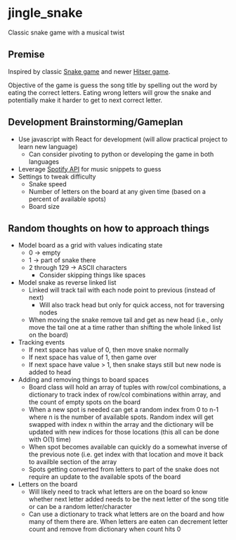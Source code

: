 # jingle_snake
Classic snake game with a musical twist

## Premise
Inspired by classic [Snake game](https://en.wikipedia.org/wiki/Snake_(video_game_genre)) and newer [Hitser game](https://hitstergame.com/en-us/).

Objective of the game is guess the song title by spelling out the word by eating the correct letters. Eating wrong letters will grow the snake and potentially make it harder to get to next correct letter.

## Development Brainstorming/Gameplan
- Use javascript with React for development (will allow practical project to learn new language)
  - Can consider pivoting to python or developing the game in both languages
- Leverage [Spotify API](https://developer.spotify.com/documentation/web-api) for music snippets to guess
- Settings to tweak difficulty
  - Snake speed
  - Number of letters on the board at any given time (based on a percent of available spots)
  - Board size
 
## Random thoughts on how to approach things
- Model board as a grid with values indicating state
  - 0 -> empty
  - 1 -> part of snake there
  - 2 through 129 -> ASCII characters
    - Consider skipping things like spaces
- Model snake as reverse linked list
  - Linked will track tail with each node point to previous (instead of next)
    - Will also track head but only for quick access, not for traversing nodes    
  - When moving the snake remove tail and get as new head (i.e., only move the tail one at a time rather than shifting the whole linked list on the board)
- Tracking events
  - If next space has value of 0, then move snake normally
  - If next space has value of 1, then game over
  - If next space have value > 1, then snake stays still but new node is added to head
- Adding and removing things to board spaces
  - Board class will hold an array of tuples with row/col combinations, a dictionary to track index of row/col combinations within array, and the count of empty spots on the board 
  - When a new spot is needed can get a random index from 0 to n-1 where n is the number of available spots. Random index will get swapped with index n within the array and the dictionary will be updated with new indices for those locations (this all can be done with O(1) time)
  - When spot becomes available can quickly do a somewhat inverse of the previous note (i.e. get index with that location and move it back to availble section of the array
  - Spots getting converted from letters to part of the snake does not require an update to the available spots of the board
- Letters on the board
  - Will likely need to track what letters are on the board so know whether next letter added needs to be the next letter of the song title or can be a random letter/character
  - Can use a dictionary to track what letters are on the board and how many of them there are. When letters are eaten can decrement letter count and remove from dictionary when count hits 0 
